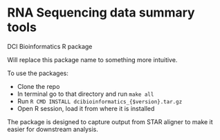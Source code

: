 # RNA Sequencing data summary tools

DCI Bioinformatics R package

Will replace this package name to something more intuitive.

To use the packages: 
 * Clone the repo
 * In terminal go to that directory and run `make all`
 * Run `R CMD INSTALL dcibioinformatics_{$version}.tar.gz`
 * Open R session, load it from where it is installed
 
 
 The package is designed to capture output from STAR aligner to make it easier for downstream analysis.
